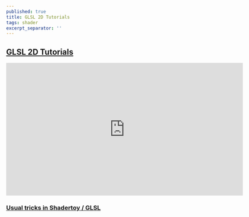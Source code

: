 ```yaml
---
published: true
title: GLSL 2D Tutorials
tags: shader
excerpt_separator: ''
---
```

## [GLSL 2D Tutorials](https://www.shadertoy.com/view/Md23DV)

<iframe width="640" height="360" frameborder="0" src="https://www.shadertoy.com/embed/Md23DV?gui=true&t=10&paused=true&muted=false" allowfullscreen></iframe>

### [Usual tricks in Shadertoy / GLSL](https://shadertoyunofficial.wordpress.com/2016/07/21/usual-tricks-in-shadertoyglsl/)